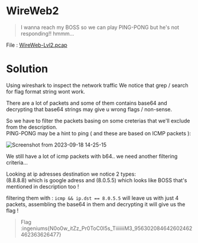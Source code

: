 # WireWeb2

> I wanna reach my BOSS so we can play PING-PONG but he's not responding!! hmmm...

File : [WireWeb-Lvl2.pcap](WireWeb-Lvl2.pcap)

# Solution 

Using wireshark to inspect the network traffic
We notice that grep / search for flag format string wont work. <br>

There are a lot of packets and some of them contains base64 and decrypting that base64 strings may give u wrong flags / non-sense.<br>

So we have to filter the packets basing on some creterias that we'll exclude from the description. <br>
PING-PONG may be a hint to ping ( and these are based on ICMP packets ):

![Screenshot from 2023-09-18 14-25-15](https://github.com/shadow1004/Ingeniums-Internal-CTF-2023-writeups/assets/68519098/b1c68438-6b36-44e1-abde-cc7d201348cf)


We still have a lot of icmp packets with b64.. we need another filtering criteria... <br>

Looking at ip adresses destination we notice 2 types: <br>
(8.8.8.8) which is google adress and (8.0.5.5) which looks like BOSS that's mentioned in description too ! <br>

filtering them with : `icmp && ip.dst == 8.0.5.5` 
will leave us with just 4 packets, assembling the base64 in them and decrypting it will give us the flag ! 

>Flag :ingeniums{N0o0w_itZz_Pr0ToC0l5s_TiiiiiiiM3_956302084642602462462363626477}
